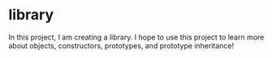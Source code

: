 # library

In this project, I am creating a library. I hope to use this project to learn more about objects, constructors, prototypes, and prototype inheritance!